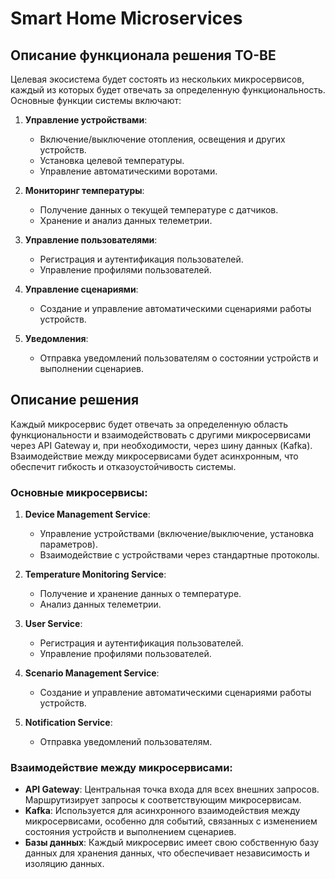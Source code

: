 # Smart Home Microservices

## Описание функционала решения TO-BE

Целевая экосистема будет состоять из нескольких микросервисов, каждый из которых будет отвечать за определенную функциональность. Основные функции системы включают:

1. **Управление устройствами**:
    - Включение/выключение отопления, освещения и других устройств.
    - Установка целевой температуры.
    - Управление автоматическими воротами.

2. **Мониторинг температуры**:
    - Получение данных о текущей температуре с датчиков.
    - Хранение и анализ данных телеметрии.

3. **Управление пользователями**:
    - Регистрация и аутентификация пользователей.
    - Управление профилями пользователей.

4. **Управление сценариями**:
    - Создание и управление автоматическими сценариями работы устройств.

5. **Уведомления**:
    - Отправка уведомлений пользователям о состоянии устройств и выполнении сценариев.

## Описание решения

Каждый микросервис будет отвечать за определенную область функциональности и взаимодействовать с другими микросервисами через API Gateway и, при необходимости, через шину данных (Kafka). Взаимодействие между микросервисами будет асинхронным, что обеспечит гибкость и отказоустойчивость системы.

### Основные микросервисы:

1. **Device Management Service**:
    - Управление устройствами (включение/выключение, установка параметров).
    - Взаимодействие с устройствами через стандартные протоколы.

2. **Temperature Monitoring Service**:
    - Получение и хранение данных о температуре.
    - Анализ данных телеметрии.

3. **User Service**:
    - Регистрация и аутентификация пользователей.
    - Управление профилями пользователей.

4. **Scenario Management Service**:
    - Создание и управление автоматическими сценариями работы устройств.

5. **Notification Service**:
    - Отправка уведомлений пользователям.

### Взаимодействие между микросервисами:

- **API Gateway**: Центральная точка входа для всех внешних запросов. Маршрутизирует запросы к соответствующим микросервисам.
- **Kafka**: Используется для асинхронного взаимодействия между микросервисами, особенно для событий, связанных с изменением состояния устройств и выполнением сценариев.
- **Базы данных**: Каждый микросервис имеет свою собственную базу данных для хранения данных, что обеспечивает независимость и изоляцию данных.